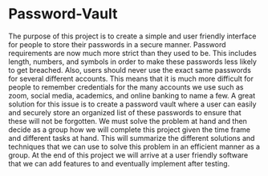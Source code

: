 # Password-Vault
The purpose of this project is to create a simple and user friendly interface for people to store their passwords in a secure manner. Password requirements are now much more strict than they used to be. This includes length, numbers, and symbols in order to make these passwords less likely to get breached. Also, users should never use the exact same passwords for several different accounts. This means that it is much more difficult for people to remember credentials for the many accounts we use such as zoom, social media, academics, and online banking to name a few. A great solution for this issue is to create a password vault where a user can easily and securely store an organized list of these passwords to ensure that these will not be forgotten. We must solve the problem at hand and then decide as a group how we will complete this project given the time frame and different tasks at hand. This will summarize the different solutions and techniques that we can use to solve this problem in an efficient manner as a group. At the end of this project we will arrive at a user friendly software that we can add features to and eventually implement after testing.
